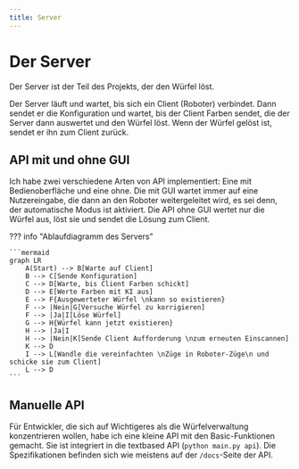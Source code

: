 ```yaml
---
title: Server
---
```


# Der Server

Der Server ist der Teil des Projekts, der den Würfel löst.

Der Server läuft und wartet, bis sich ein Client (Roboter) verbindet. Dann sendet er die Konfiguration und wartet, bis
der Client Farben sendet, die der Server dann auswertet und den Würfel löst. Wenn der Würfel gelöst ist, sendet er ihn
zum Client zurück.

## API mit und ohne GUI

Ich habe zwei verschiedene Arten von API implementiert: Eine mit Bedienoberfläche und eine ohne. Die mit GUI wartet 
immer auf eine Nutzereingabe, die dann an den Roboter weitergeleitet wird, es sei denn, der automatische Modus ist 
aktiviert. Die API ohne GUI wertet nur die Würfel aus, löst sie und sendet die Lösung zum Client.

??? info "Ablaufdiagramm des Servers"

    ```mermaid
    graph LR
        A(Start) --> B[Warte auf Client]
        B --> C[Sende Konfiguration]
        C --> D[Warte, bis Client Farben schickt]
        D --> E[Werte Farben mit KI aus]
        E --> F{Ausgewerteter Würfel \nkann so existieren}
        F --> |Nein|G[Versuche Würfel zu korrigieren]
        F --> |Ja|I[Löse Würfel]
        G --> H{Würfel kann jetzt existieren}
        H --> |Ja|I
        H --> |Nein|K[Sende Client Aufforderung \nzum erneuten Einscannen]
        K --> D
        I --> L[Wandle die vereinfachten \nZüge in Roboter-Züge\n und schicke sie zum Client]
        L --> D
    ```

## Manuelle API

Für Entwickler, die sich auf Wichtigeres als die Würfelverwaltung konzentrieren wollen, habe ich eine kleine API mit den
Basic-Funktionen gemacht. Sie ist integriert in die textbased API (`python main.py api`). Die Spezifikationen befinden 
sich wie meistens auf der `/docs`-Seite der API.
